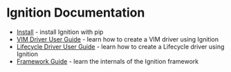 # Ignition Documentation

- [Install](./install.md) - install Ignition with pip
- [VIM Driver User Guide](./userguides/vim_driver.md) - learn how to create a VIM driver using Ignition
- [Lifecycle Driver User Guide](./userguides/lifecycle_driver.md) - learn how to create a Lifecycle driver using Ignition
- [Framework Guide](./framework/index.md) - learn the internals of the Ignition framework
